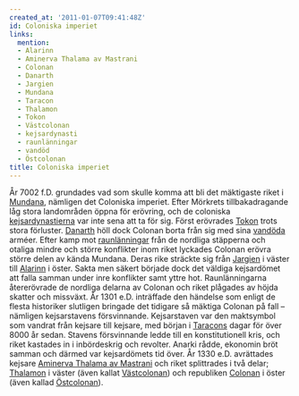 ```yaml
---
created_at: '2011-01-07T09:41:48Z'
id: Coloniska imperiet
links:
  mention:
  - Alarinn
  - Aminerva Thalama av Mastrani
  - Colonan
  - Danarth
  - Jargien
  - Mundana
  - Taracon
  - Thalamon
  - Tokon
  - Västcolonan
  - kejsardynasti
  - raunlänningar
  - vandöd
  - Östcolonan
title: Coloniska imperiet
---
```


År 7002 f.D. grundades vad som skulle komma att bli det mäktigaste riket i [Mundana], nämligen det
Coloniska imperiet. Efter Mörkrets tillbakadragande låg stora landområden öppna för erövring, och de
coloniska [kejsardynastierna] var inte sena att ta för sig. Först erövrades [Tokon] trots stora
förluster. [Danarth] höll dock Colonan borta från sig med sina [vandöda] arméer. Efter kamp mot
[raunlänningar] från de nordliga stäpperna och otaliga mindre och större konflikter inom riket
lyckades Colonan erövra större delen av kända Mundana. Deras rike sträckte sig från [Jargien] i
väster till [Alarinn] i öster. Sakta men säkert började dock det väldiga kejsardömet att falla
samman under inre konflikter samt yttre hot. Raunlänningarna återerövrade de nordliga delarna av
Colonan och riket plågades av höjda skatter och missväxt. År 1301 e.D. inträffade den händelse som
enligt de flesta historiker slutligen bringade det tidigare så mäktiga Colonan på fall – nämligen
kejsarstavens försvinnande. Kejsarstaven var den maktsymbol som vandrat från kejsare till kejsare,
med början i [Taracons] dagar för över 8000 år sedan. Stavens försvinnande ledde till en
konstitutionell kris, och riket kastades in i inbördeskrig och revolter. Anarki rådde, ekonomin bröt
samman och därmed var kejsardömets tid över. År 1330 e.D. avrättades kejsare [Aminerva Thalama av
Mastrani] och riket splittrades i två delar; [Thalamon] i väster (även kallat [Västcolonan]) och
republiken [Colonan] i öster (även kallad [Östcolonan]).

  [Mundana]: Mundana
  [kejsardynastierna]: kejsardynasti
  [Tokon]: Tokon
  [Danarth]: Danarth
  [vandöda]: vandöd
  [raunlänningar]: raunlänningar
  [Jargien]: Jargien
  [Alarinn]: Alarinn
  [Taracons]: Taracon
  [Aminerva Thalama av Mastrani]: Aminerva_Thalama_av_Mastrani
  [Thalamon]: Thalamon
  [Västcolonan]: Västcolonan
  [Colonan]: Colonan
  [Östcolonan]: Östcolonan